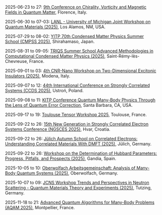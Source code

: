 2025-06-23 to 27: [9th Conference on Chirality, Vorticity and Magnetic Fields in Quantum Matter](https://indico.cern.ch/event/1402262/ "The conference explores chirality, vorticity, and magnetic fields in quantum matter, focusing on QCD and condensed matter. Topics include chiral anomalies, topological effects, and spin dynamics. Discussions cover applications in heavy-ion collisions and quantum materials, bridging experiment and theory."), Florence, Italy.

2025-06-30 to 07-03: [LANL - University of Michigan Joint Workshop on Quantum Materials (2025)](https://web.cvent.com/event/f9f269b6-7290-4bc2-bab3-e380a2747bfb/ "This workshop focuses on quantum materials, covering topological phases, quantum magnetism, and high-temperature superconductors. Topics include material synthesis, computational modeling, and applications in quantum electronics, emphasizing collaborative research in quantum material advancements."), Los Alamos, NM, USA.

2025-07-29 to 08-02: [YITP 70th Condensed Matter Physics Summer School (CMPSS 2025)](https://www.yukawa.kyoto-u.ac.jp/seminar/s53460?lang=en-GB "CMPSS 2025 focuses on condensed matter physics, covering computational methods, quantum materials, and many-body systems. Topics include topological phases, computational simulations, and applications in electronics, emphasizing theoretical and computational training in condensed matter research."), Shirahamaso, Japan.

2025-08-31 to 09-05: [TRIQS Summer School Advanced Methodologies in Computational Condensed Matter Physics (2025)](https://indico.flatironinstitute.org/event/4011/ "This summer school explores computational condensed matter physics, covering quantum Monte Carlo, dynamical mean-field theory, and tensor networks. Topics include strongly correlated systems, topological materials, and applications in electronics, emphasizing advanced computational methodologies."), Saint-Rémy-lès-Chevreuse, France.

2025-09-01 to 03: [4th CNR-Nano Workshop on Two-Dimensional Excitonic Insulators (2025)](https://excitonic-insulator.nano.cnr.it/workshop-2d-excitonic-insulator/ "Focuses on two-dimensional excitonic insulators in quantum materials. Topics include electronic properties, quantum simulations, and applications in condensed matter physics and nanotechnology."), Modena, Italy.

2025-09-07 to 12: [44th International Conference on Strongly Correlated Systems (CCDS 2025)](https://ccds.pwr.edu.pl/event/1/ "Investigates strongly correlated quantum systems, covering high-temperature superconductors, quantum magnetism, and topological phases. Topics include many-body theory, computational modeling, and applications in condensed matter physics, emphasizing theoretical and experimental insights."), Ustroń, Poland.

2025-09-08 to 11: [KITP Conference Quantum Many-Body Physics Through the Lens of Quantum Error Correction](https://www.kitp.ucsb.edu/activities/stablephases-c25 "Explores quantum many-body physics through quantum error correction, covering stabilizer codes, topological order, and fault-tolerant quantum computing. Topics include quantum phase transitions and applications in condensed matter, emphasizing theoretical advancements."), Santa Barbara, CA, USA.

2025-09-17 to 19: [Toulouse Tensor Workshop 2025](https://tensor.sciencesconf.org "This workshop explores tensor methods in quantum computing, covering tensor networks, quantum circuits, and many-body systems. Topics include applications in quantum simulation, machine learning, and condensed matter physics, emphasizing computational tensor-based approaches for quantum problems."), Toulouse, France.

2025-09-22 to 26: [15th New Generation in Strongly Correlated Electron Systems Conference (NGSCES 2025)](https://sites.google.com/view/ngsces2025/ "NGSCES 2025 explores strongly correlated electron systems, covering quantum Monte Carlo, dynamical mean-field theory, and topological phases. Topics include applications in superconductivity, magnetism, and quantum materials, emphasizing computational and theoretical studies of electron correlations."), Hvar, Croatia.

2025-09-22 to 26: [Jülich Autumn School on Correlated Electrons: Understanding Correlated Materials With DMFT (2025)](https://www.cond-mat.de/events/correl25/ "This school focuses on correlated materials, covering dynamical mean-field theory, strongly correlated systems, and quantum Monte Carlo. Topics include applications in superconductivity, magnetism, and topological materials, emphasizing computational methods for understanding electron correlations."), Jülich, Germany.

2025-09-22 to 26: [Workshop on the Determination of Hubbard Parameters: Progress, Pitfalls, and Prospects (2025)](https://sites.google.com/view/hubbard-workshop-2025/home "This workshop explores Hubbard model parameters, covering computational methods, electronic structure, and strongly correlated systems. Topics include applications in high-Tc superconductors, quantum materials, and magnetism, emphasizing computational and theoretical approaches to Hubbard parameter determination."), Gandia, Spain.

2025-10-05 to 10: [Oberwolfach Arbeitsgemeinschaft: Analysis of Many-Body Quantum Systems (2025)](https://mfo.de/occasion/2541/www_view "This workshop explores many-body quantum systems, covering quantum Monte Carlo, tensor networks, and strongly correlated systems. Topics include applications in condensed matter, quantum chemistry, and quantum computing, emphasizing analytical and computational methods for complex quantum interactions."), Oberwolfach, Germany.

2025-10-07 to 09: [JCNS Workshop Trends and Perspectives in Neutron Scattering - Quantum Materials Theory and Experiments (2025)](https://iffindico.fz-juelich.de/event/20/ "This workshop focuses on neutron scattering for quantum materials, covering spin dynamics, topological phases, and quantum magnetism. Topics include applications in superconductivity and quantum computing, emphasizing experimental and computational neutron scattering techniques for material characterization."), Tutzing, Germany.

2025-11-18 to 21: [Advanced Quantum Algorithms for Many-Body Problems (AQAM 2025)](https://indico.ijclab.in2p3.fr/event/11479/ "AQAM 2025 focuses on quantum algorithms for many-body problems, covering quantum Monte Carlo, tensor networks, and variational methods. Topics include applications in quantum chemistry, condensed matter, and materials science, emphasizing computational quantum techniques for complex many-body systems."), Montpellier, France.

